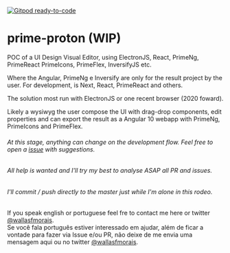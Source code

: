 [![Gitpod ready-to-code](https://img.shields.io/badge/Gitpod-ready--to--code-blue?logo=gitpod)](https://gitpod.io/#https://github.com/wallasfmorais/prime-proton)

# prime-proton (WIP)

POC of a UI Design Visual Editor, using ElectronJS, React, PrimeNg, PrimeReact PrimeIcons, PrimeFlex, InversifyJS etc.

Where the Angular, PrimeNg e Inversify are only for the result project by the user.
For development, is Next, React, PrimeReact and others.

The solution most run with ElectronJS or one recent browser (2020 foward).

Likely a wysiwyg the user compose the UI with drag-drop components, edit properties and can export the result as a Angular 10 webapp with PrimeNg, PrimeIcons and PrimeFlex.

###### At this stage, anything can change on the development flow. Feel free to open a [issue](https://github.com/wallasfmorais/prime-proton/issues/new) with suggestions.

###### All help is wanted and I'll try my best to analyse ASAP all PR and issues.

###### I'll commit / push directly to the master just while I'm alone in this rodeo.

If you speak english or portuguese feel fre to contact me here or twitter [@wallasfmorais](https://twitter.com/wallasfmorais).<br/>
Se você fala português estiver interessado em ajudar, além de ficar a vontade para fazer via Issue e/ou PR, não deixe de me envia uma mensagem aqui ou no twitter [@wallasfmorais](https://twitter.com/wallasfmorais).
